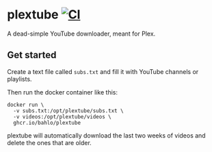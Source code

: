 # plextube [![CI](https://github.com/bahlo/plextube/actions/workflows/ci.yml/badge.svg)](https://github.com/bahlo/plextube/actions/workflows/ci.yml)

A dead-simple YouTube downloader, meant for Plex.

## Get started
Create a text file called `subs.txt` and fill it with YouTube channels or playlists.

Then run the docker container like this:
```
docker run \ 
  -v subs.txt:/opt/plextube/subs.txt \
  -v videos:/opt/plextube/videos \
  ghcr.io/bahlo/plextube 
```

plextube will automatically download the last two weeks of videos and delete the ones that are older.
